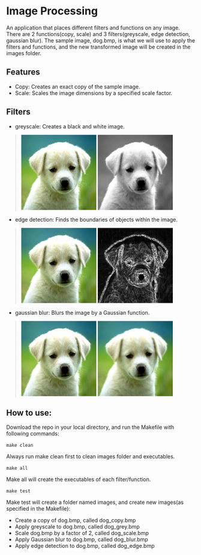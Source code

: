 # Image Processing
An application that places different filters and functions on any image. There are 2 functions(copy, scale) and 3 filters(greyscale, edge detection, gaussian blur). The sample image, dog.bmp, is what we will use to apply the filters and functions, and the new transformed image will be created in the images folder.

## Features
 * Copy: Creates an exact copy of the sample image.
 * Scale: Scales the image dimensions by a specified scale factor.

## Filters
 * greyscale: Creates a black and white image.
  > ![splashpage](dog.bmp) 
  > ![splashpage](/images/dog_grey.bmp)
 * edge detection: Finds the boundaries of objects within the image.
  > ![splashpage](dog.bmp)
  > ![splashpage](/images/dog_edge.bmp)
 * gaussian blur: Blurs the image by a Gaussian function. 
  >![splashpage](dog.bmp)
  >![splashpage](/images/dog_blur.bmp)

## How to use:
Download the repo in your local directory, and run the Makefile with following commands:
```
make clean
```
Always run make clean first to clean images folder and executables. 
```
make all
```
Make all will create the executables of each filter/function.
```
make test
```
Make test will create a folder named images, and create new images(as specified in the Makefile):
* Create a copy of dog.bmp, called dog_copy.bmp
* Apply greyscale to dog.bmp, called dog_grey.bmp
* Scale dog.bmp by a factor of 2, called dog_scale.bmp
* Apply Gaussian blur to dog.bmp, called dog_blur.bmp
* Apply edge detection to dog.bmp, called dog_edge.bmp
	
